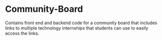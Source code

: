 # Community-Board
Contains front end and backend code for a community board that includes links to multiple technology internships that students can use to easily access the links.
